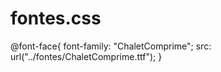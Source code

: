 # fontes.css

@font-face{
    font-family: "ChaletComprime";
    src: url("../fontes/ChaletComprime.ttf");
}
